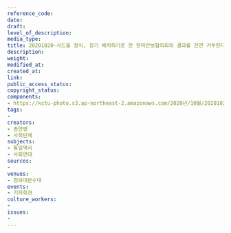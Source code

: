 ```yaml
---
reference_code: 
date: 
draft: 
level_of_description: 
media_type: 
title: 20201020-사드를 정식, 장기 배치하기로 한 한미안보협의회의 결과를 전면 거부한다 제52차 SCM공동성명 규탄 기자회견
description: 
weight: 
modified_at: 
created_at: 
link: 
public_access_status: 
copyright_status: 
components:
- https://kctu-photo.s3.ap-northeast-2.amazonaws.com/2020년/10월/20201020-사드를+정식,+장기+배치하기로+한+한미안보협의회의+결과를+전면+거부한다+제52차+SCM공동성명+규탄+기자회견/_PIG6912.JPG
tags:
- 
creators:
- 총연맹
- 사회단체
subjects:
- 통일역사
- 사회연대
sources:
- 
venues:
- 청와대분수대
events:
- 기자회견
culture_workers:
- 
issues:
- 
---
```

